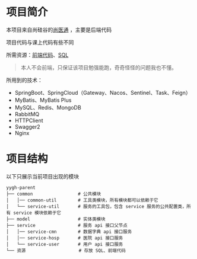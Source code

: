 # 项目简介

本项目来自尚硅谷的[尚医通](https://www.bilibili.com/video/BV1V5411K7rT) ，主要是后端代码

项目代码与课上代码有些不同

所需资源：[前端代码](资源/前端代码)、[SQL](资源/SQL)


> 本人不会前端，只保证该项目勉强能跑，奇奇怪怪的问题我也不懂。
 
所用到的技术：
* SpringBoot、SpringCloud（Gateway、Nacos、Sentinel、Task、Feign）
* MyBatis、MyBatis Plus
* MySQL、Redis、MongoDB
* RabbitMQ
* HTTPClient
* Swagger2
* Nginx

# 项目结构

以下只展示当前项目出现的模块

```
yygh-parent
├── common                 # 公共模块
│   │── common-util        # 工具类模块，所有模块都可以依赖于它
│   └── service-util       # 服务的工具包，包含 service 服务的公共配置类，所有 service 模块依赖于它
├── model                  # 实体类模块
├── service                # 服务 api 接口父节点
│   │── service-cmn        # 数据字典 api 接口服务
│   │── service-hosp       # 医院 api 接口服务
│   └── service-user       # 用户 api 接口服务
└── 资源                    # 存放 SQL、前端代码
```

